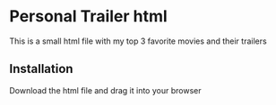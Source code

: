 # Personal Trailer html
This is a small html file with my top 3 favorite movies and their trailers

## Installation
Download the html file and drag it into your browser
